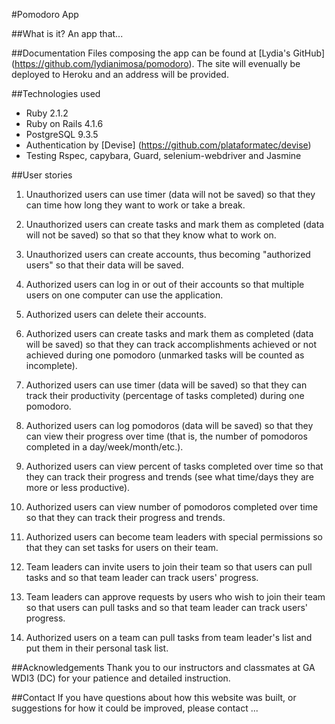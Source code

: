 #Pomodoro App

##What is it?
An app that...

##Documentation
Files composing the app can be found at [Lydia's GitHub] (https://github.com/lydianimosa/pomodoro). The site will evenually be deployed to Heroku and an address will be provided.

##Technologies used
* Ruby 2.1.2
* Ruby on Rails 4.1.6
* PostgreSQL 9.3.5
* Authentication by [Devise] (https://github.com/plataformatec/devise)
* Testing Rspec, capybara, Guard, selenium-webdriver and Jasmine

##User stories

1) Unauthorized users can use timer (data will not be saved) so that they can time how long they want to work or take a break.

2) Unauthorized users can create tasks and mark them as completed (data will not be saved) so that so that they know what to work on.

3) Unauthorized users can create accounts, thus becoming "authorized users" so that their data will be saved.

4) Authorized users can log in or out of their accounts so that multiple users on one computer can use the application.

5) Authorized users can delete their accounts.

6) Authorized users can create tasks and mark them as completed (data will be saved) so that they can track accomplishments achieved or not achieved during one pomodoro (unmarked tasks will be counted as incomplete).

7) Authorized users can use timer (data will be saved) so that they can track their productivity (percentage of tasks completed) during one pomodoro.

8) Authorized users can log pomodoros (data will be saved) so that they can view their progress over time (that is, the number of pomodoros completed in a day/week/month/etc.).

9) Authorized users can view percent of tasks completed over time so that they can track their progress and trends (see what time/days they are more or less productive).

10) Authorized users can view number of pomodoros completed over time so that they can track their progress and trends.

11) Authorized users can become team leaders with special permissions so that they can set tasks for users on their team.

12) Team leaders can invite users to join their team so that users can pull tasks and so that team leader can track users' progress.

13) Team leaders can approve requests by users who wish to join their team so that users can pull tasks and so that team leader can track users' progress.

14) Authorized users on a team can pull tasks from team leader's list and put them in their personal task list.


##Acknowledgements
Thank you to our instructors and classmates at GA WDI3 (DC) for your patience and detailed instruction.

##Contact
If you have questions about how this website was built, or suggestions for how it could be improved, please contact ...

